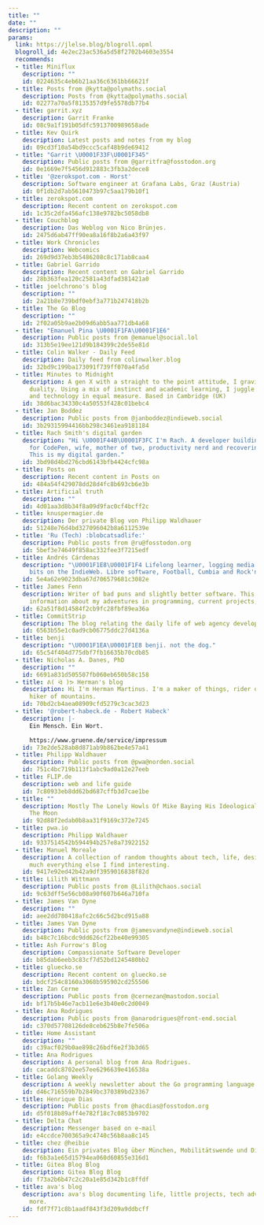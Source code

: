 ```yaml
---
title: ""
date: ""
description: ""
params:
  link: https://jlelse.blog/blogroll.opml
  blogroll_id: 4e2ec23ac536a5d58f2702b4603e3554
  recommends:
  - title: Miniflux
    description: ""
    id: 0224635c4eb6b21aa36c6361bb66621f
  - title: Posts from @kytta@polymaths.social
    description: Posts from @kytta@polymaths.social
    id: 02277a70a5f8135357d9fe5578db77b4
  - title: garrit.xyz
    description: Garrit Franke
    id: 08c9a1f191b05dfc5913700989658ade
  - title: Kev Quirk
    description: Latest posts and notes from my blog
    id: 09cd3f10a54bd9ccc5caf48b9de69412
  - title: "Garrit \U0001F33F\U0001F345"
    description: Public posts from @garritfra@fosstodon.org
    id: 0e1669e7f5456d912883c3fb3a2dece8
  - title: '@zerokspot.com - Horst'
    description: Software engineer at Grafana Labs, Graz (Austria)
    id: 0f1db2d7ab5610473b97c5aa179b10f1
  - title: zerokspot.com
    description: Recent content on zerokspot.com
    id: 1c35c2dfa456afc138e9782bc5058db8
  - title: Couchblog
    description: Das Weblog von Nico Brünjes.
    id: 2475d6ab47ff90ea8a16f8b2a6a43f97
  - title: Work Chronicles
    description: Webcomics
    id: 269d9d37eb3b5486208c8c171ab8caa4
  - title: Gabriel Garrido
    description: Recent content on Gabriel Garrido
    id: 28b363fea120c2581a43dfad381421a0
  - title: joelchrono's blog
    description: ""
    id: 2a21b8e739bdf0ebf3a771b247418b2b
  - title: The Go Blog
    description: ""
    id: 2f02a05b9ae2b09d6abb5aa771db4a68
  - title: "Emanuel Pina \U0001F1FA\U0001F1E6"
    description: Public posts from @emanuel@social.lol
    id: 313b5e19ee121d9b184399c2de55e81d
  - title: Colin Walker - Daily Feed
    description: Daily feed from colinwalker.blog
    id: 32bd9c199ba173091f739ff070a4fa5d
  - title: Minutes to Midnight
    description: A gen X with a straight to the point attitude, I gravitate around
      duality. Using a mix of instinct and academic learning, I juggle between art
      and technology in equal measure. Based in Cambridge (UK)
    id: 38d6bac34330c4a50553f428c01bebc4
  - title: Jan Boddez
    description: Public posts from @janboddez@indieweb.social
    id: 3b29315994416bb298c3461ea9181184
  - title: Rach Smith's digital garden
    description: "Hi \U0001F44B\U0001F3FC I'm Rach. A developer building software
      for CodePen, wife, mother of two, productivity nerd and recovering screen addict.
      This is my digital garden."
    id: 3bd98d4bd276cbd6143bfb4424cfc98a
  - title: Posts on
    description: Recent content in Posts on
    id: 484a54f429078dd28d4fc8b693cb6e3b
  - title: Artificial truth
    description: ""
    id: 4d01aa3d8b34f8a09d9fac0cf4bcff2c
  - title: knuspermagier.de
    description: Der private Blog von Philipp Waldhauer
    id: 51248e76d4bd327096042b8a6112539e
  - title: 'Ru (Tech) :blobcatsadlife:'
    description: Public posts from @ru@fosstodon.org
    id: 5bef3e74649f858ac332fee3f7215edf
  - title: Andrés Cárdenas
    description: "\U0001F1E8\U0001F1F4 Lifelong learner, logging media and sharing
      bits on the IndieWeb. Libre software, Football, Cumbia and Rock'n'roll."
    id: 5e4a62e9023dba67d706579681c3082e
  - title: James Fenn
    description: Writer of bad puns and slightly better software. This website contains
      information about my adventures in programming, current projects, and me.
    id: 62a51f8d14584f2cb9fc28fbf89ea36a
  - title: CommitStrip
    description: The blog relating the daily life of web agency developers
    id: 6563b55e1c0ad9cb06775ddc27d4136a
  - title: benji
    description: "\U0001F1EA\U0001F1E8 benji. not the dog."
    id: 65c54f404d775dbf7fb16635b70cdb85
  - title: Nicholas A. Danes, PhD
    description: ""
    id: 6691a831d505507fb060eb650b58c158
  - title: ᕕ( ᐛ )ᕗ Herman's blog
    description: Hi I'm Herman Martinus. I'm a maker of things, rider of bikes, and
      hiker of mountains.
    id: 70bd2cb4aea08909cfd5279c3cac3d23
  - title: '@robert-habeck.de - Robert Habeck'
    description: |-
      Ein Mensch. Ein Wort.

      https://www.gruene.de/service/impressum
    id: 73e2de528ab8d871ab9b862be4e57a41
  - title: Philipp Waldhauer
    description: Public posts from @pwa@norden.social
    id: 751c4bc719b113f1abc9ad0a12e27eeb
  - title: FLIP.de
    description: web and life guide
    id: 7c80933eb8dd62bd687cffb3d7cae1be
  - title: ""
    description: Mostly The Lonely Howls Of Mike Baying His Ideological Purity At
      The Moon
    id: 92d88f2edab0b8aa31f9169c372e7245
  - title: pwa.io
    description: Philipp Waldhauer
    id: 9337514542b594494b257e8a73922152
  - title: Manuel Moreale
    description: A collection of random thoughts about tech, life, design and pretty
      much everything else I find interesting.
    id: 9417e92ed42b42a9df3959016838f82d
  - title: Lilith Wittmann
    description: Public posts from @Lilith@chaos.social
    id: 9c63dff5e56cb08a90f607b646a710fa
  - title: James Van Dyne
    description: ""
    id: aee2dd780418afc2c66c5d2bcd915a88
  - title: James Van Dyne
    description: Public posts from @jamesvandyne@indieweb.social
    id: b48c7c16bcdc9dd626cf22be40e99305
  - title: Ash Furrow's Blog
    description: Compassionate Software Developer
    id: b85dab6eeb3c83cf7d52bd1245480bb2
  - title: gluecko.se
    description: Recent content on gluecko.se
    id: bdcf254c8160a3068b595902cd255506
  - title: Zan Cerne
    description: Public posts from @cernezan@mastodon.social
    id: bf17b5b46e7acb11e6e3b40e0c2d0049
  - title: Ana Rodrigues
    description: Public posts from @anarodrigues@front-end.social
    id: c370d57708126de8ceb625b8e7fe506a
  - title: Home Assistant
    description: ""
    id: c39acf029b0ae898c26bdf6e2f3b3d65
  - title: Ana Rodrigues
    description: A personal blog from Ana Rodrigues.
    id: cacaddc8702ee57ee6296639e416538a
  - title: Golang Weekly
    description: A weekly newsletter about the Go programming language
    id: d46c716559b7b2849bc370389bd23367
  - title: Henrique Dias
    description: Public posts from @hacdias@fosstodon.org
    id: d5f018b89aff4e782f18c7c0853b9702
  - title: Delta Chat
    description: Messenger based on e-mail
    id: e4ccdce700365a9c4740c56b8aa8c145
  - title: chez @heibie
    description: Ein privates Blog über München, Mobilitätswende und DiesDasDinge
    id: f6b3a1e65d15794ea060d60855e316d1
  - title: Gitea Blog Blog
    description: Gitea Blog Blog
    id: f73a2b6b47c2c20a1e85d342b1c8ffdf
  - title: ava's blog
    description: ava's blog documenting life, little projects, tech adventures and
      more.
    id: fdf7f71c8b1aadf843f3d209a9ddbcff
---
```

